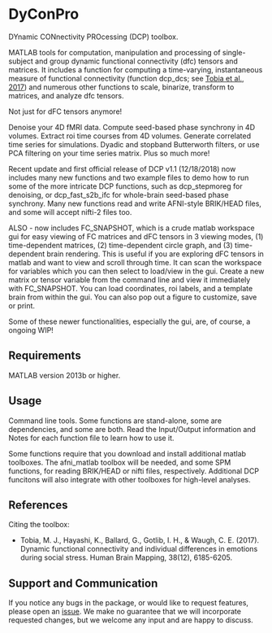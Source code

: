# DyConPro
DYnamic CONnectivity PROcessing (DCP) toolbox.  

MATLAB tools for computation, manipulation and processing of single-subject and group dynamic functional connectivity (dfc) tensors and matrices.  It includes a function for computing a time-varying, instantaneous measure of functional connectivity (function dcp_dcs; see [Tobia et al., 2017](http://onlinelibrary.wiley.com/doi/10.1002/hbm.23821/full)) and numerous other functions to scale, binarize, transform to matrices, and analyze dfc tensors.

Not just for dFC tensors anymore!

Denoise your 4D fMRI data. Compute seed-based phase synchrony in 4D volumes. Extract roi time courses from 4D volumes. Generate correlated time series for simulations. Dyadic and stopband Butterworth filters, or use PCA filtering on your time series matrix. Plus so much more!

Recent update and first official release of DCP v1.1 (12/18/2018) now includes many new functions and two example files to demo how to run some of the more intricate DCP functions, such as dcp_stepmoreg for denoising, or dcp_fast_s2b_ifc for whole-brain seed-based phase synchrony. Many new functions read and write AFNI-style BRIK/HEAD files, and some will accept nifti-2 files too.

ALSO - now includes FC_SNAPSHOT, which is a crude matlab workspace gui for easy viewing of FC matrices and dFC tensors in 3 viewing modes, (1) time-dependent matrices, (2) time-dependent circle graph, and (3) time-dependent brain rendering. This is useful if you are exploring dFC tensors in matlab and want to view and scroll through time. It can scan the workspace for variables which you can then select to load/view in the gui. Create a new matrix or tensor variable from the command line and view it immediately with FC_SNAPSHOT. You can load coordinates, roi labels, and a template brain from within the gui. You can also pop out a figure to customize, save or print.

Some of these newer functionalities, especially the gui, are, of course, a ongoing WIP!

## Requirements
MATLAB version 2013b or higher.

## Usage
Command line tools. Some functions are stand-alone, some are dependencies, and some are both. Read the Input/Output information and Notes for each function file to learn how to use it. 

Some functions require that you download and install additional matlab toolboxes. The afni_matlab toolbox will be needed, and some SPM functions, for reading BRIK/HEAD or nifti files, respectively. Additional DCP funcitons will also integrate with other toolboxes for high-level analyses.

## References
Citing the toolbox:
- Tobia, M. J., Hayashi, K., Ballard, G., Gotlib, I. H., & Waugh, C. E. (2017). Dynamic functional connectivity and individual differences in emotions during social stress. Human Brain Mapping, 38(12), 6185-6205.

## Support and Communication
If you notice any bugs in the package, or would like to request features, please open an [issue](https://github.com/NBCLab/DyConPro/issues). We make no guarantee that we will incorporate requested changes, but we welcome any input and are happy to discuss.
